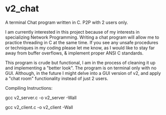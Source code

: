 # v2_chat
A terminal Chat program written in C. P2P with 2 users only. 

I am currently interested in this project because of my interests in specializing
Network Programming. Writing a chat program will allow me to practice threading in C
at the same time. If you see any unsafe procedures or techniques in my coding please
let me know, as I would like to stay far away from buffer overflows, & implement
proper ANSI C standards.


This program is crude but functional, I am in the process of cleaning it up and
implementing a "better look". The program is on terminal only with no GUI. Although,
in the future I might delve into a GUI version of v2, and apply a "chat room" functionality
instead of just 2 users.


Compiling Instructions:

gcc v2_server.c -o v2_server -Wall

gcc v2_client.c -o v2_client -Wall
